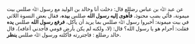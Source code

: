 عن عبد ﷲ بن عباس رضللع قال: دخلت أنا وخالد بن الوليد مع رسول ﷲ صللس بيت ميمونة، فأتُي بضب محنوذ، **فأهوى إليه رسول الله** صللس **بيده**، فقال بعض النسوة اللاتي في بيت ميمونة: أخبروا رسول ﷲ صللس بما يريد أن يأكل، **فرفع رسول الله** صللس **يده** فقلت: أحرام هو يا رسول الله؟ قال: (لا، ولكنه لم يكن بأرض قومي فأجدني أعافه)، قال خالد رضللع : فاجتررته فأكلته ورسول ﷲ صللس **ينظر**.